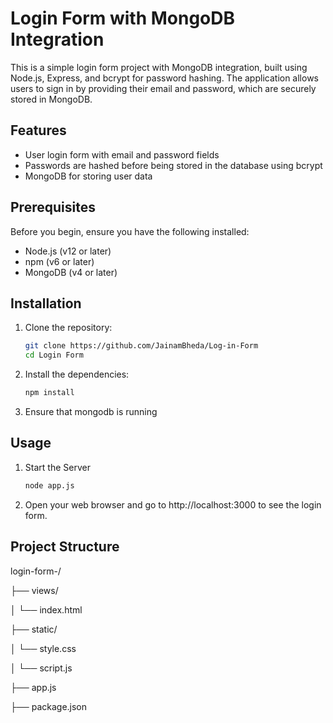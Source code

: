 # Login Form with MongoDB Integration

This is a simple login form project with MongoDB integration, built using Node.js, Express, and bcrypt for password hashing. The application allows users to sign in by providing their email and password, which are securely stored in MongoDB.

## Features

- User login form with email and password fields
- Passwords are hashed before being stored in the database using bcrypt
- MongoDB for storing user data

## Prerequisites

Before you begin, ensure you have the following installed:

- Node.js (v12 or later)
- npm (v6 or later)
- MongoDB (v4 or later)

## Installation

1. Clone the repository:
   ```bash
   git clone https://github.com/JainamBheda/Log-in-Form
   cd Login Form
2. Install the dependencies:
   ```bash
   npm install
3. Ensure that mongodb is running 

## Usage
1. Start the Server
   ```bash
   node app.js
2. Open your web browser and go to http://localhost:3000 to see   the login form.

## Project Structure

login-form-/

├── views/

│   └── index.html   

├── static/

│   └── style.css

│   └── script.js

├── app.js

├── package.json



